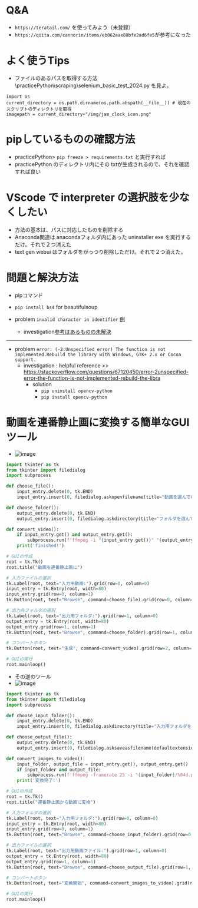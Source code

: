 <link rel="stylesheet" type="text/css" href="/assets/css/styles.css" />

# Q&A 
* `https://teratail.com/` を使ってみよう（未登録）
* `https://qiita.com/cannorin/items/eb062aae88bfe2ad6fe5`が参考になった

# よく使うTips
* ファイルのあるパスを取得する方法 \practicePython\scraping\selenium_basic_test_2024.py を見よ。
```
import os
current_directory = os.path.dirname(os.path.abspath(__file__)) # 現在のスクリプトのディレクトリを取得
imagepath = current_directory+"/img/jam_clock_icon.png"
```

# pipしているものの確認方法
* practicePython> `pip freeze > requirements.txt` と実行すれば
* practicePython のディレクトリ内にその txtが生成されるので、それを確認すれば良い

# VScode で interpreter の選択肢を少なくしたい
* 方法の基本は、パスに対応したものを削除する
* Anaconda関連は anacondaフォルダ内にあった uninstaller exe を実行するだけ。それで２つ消えた
* text gen webui はフォルダをがっつり削除しただけ。それで２つ消えた。

# 問題と解決方法

* pipコマンド
* `pip install bs4` for beautifulsoup 

* problem `invalid character in identifier`  [例](https://github.com/jamad/myPygame/commit/de48df759a5f5d60929908afdcabc22b14cbc6d3)
  * investigation[参考はあるものの未解決](https://stackoverflow.com/questions/14844687/invalid-character-in-identifier)
 
---

* problem `error: (-2:Unspecified error) The function is not implemented.Rebuild the library with Windows, GTK+ 2.x or Cocoa support. `
  * investigation : helpful reference >> https://stackoverflow.com/questions/67120450/error-2unspecified-error-the-function-is-not-implemented-rebuild-the-libra
    * solution
      * `pip uninstall opencv-python`
      * `pip install opencv-python`
 

# 動画を連番静止画に変換する簡単なGUIツール
* ![image](https://github.com/jamad/jamad.github.io/assets/949913/091ebc2c-1368-4cec-b321-2ccb9bbab978)
```python
import tkinter as tk
from tkinter import filedialog
import subprocess

def choose_file():
    input_entry.delete(0, tk.END)
    input_entry.insert(0, filedialog.askopenfilename(title="動画を選んでね"))

def choose_folder():
    output_entry.delete(0, tk.END)
    output_entry.insert(0, filedialog.askdirectory(title="フォルダを選んでね"))

def convert_video():
    if input_entry.get() and output_entry.get():
        subprocess.run(f'ffmpeg -i "{input_entry.get()}" "{output_entry.get()}/%04d.png"', shell=True)
    print('finished!')

# GUIの作成
root = tk.Tk()
root.title("動画を連番静止画に")

# 入力ファイルの選択
tk.Label(root, text="入力用動画:").grid(row=0, column=0)
input_entry = tk.Entry(root, width=80)
input_entry.grid(row=0, column=1)
tk.Button(root, text="Browse", command=choose_file).grid(row=0, column=2)

# 出力先フォルダの選択
tk.Label(root, text="出力用フォルダ:").grid(row=1, column=0)
output_entry = tk.Entry(root, width=80)
output_entry.grid(row=1, column=1)
tk.Button(root, text="Browse", command=choose_folder).grid(row=1, column=2)

# コンバートボタン
tk.Button(root, text="生成", command=convert_video).grid(row=2, column=1)

# GUIの実行
root.mainloop()

```

* その逆のツール
* ![image](https://github.com/jamad/jamad.github.io/assets/949913/4b97ca77-34a9-4924-8ddc-86656fad28be)
```python
import tkinter as tk
from tkinter import filedialog
import subprocess

def choose_input_folder():
    input_entry.delete(0, tk.END)
    input_entry.insert(0, filedialog.askdirectory(title="入力用フォルダを選んでね"))

def choose_output_file():
    output_entry.delete(0, tk.END)
    output_entry.insert(0, filedialog.asksaveasfilename(defaultextension=".mp4", filetypes=[("MP4 files", "*.mp4")], title="動画ファイルを保存"))

def convert_images_to_video():
    input_folder, output_file = input_entry.get(), output_entry.get()
    if input_folder and output_file:
        subprocess.run(f'ffmpeg -framerate 25 -i "{input_folder}/%04d.png" -c:v libx264 -pix_fmt yuv420p "{output_file}"', shell=True)
    print('変換完了!')

# GUIの作成
root = tk.Tk()
root.title("連番静止画から動画に変換")

# 入力フォルダの選択
tk.Label(root, text="入力用フォルダ:").grid(row=0, column=0)
input_entry = tk.Entry(root, width=80)
input_entry.grid(row=0, column=1)
tk.Button(root, text="Browse", command=choose_input_folder).grid(row=0, column=2)

# 出力ファイルの選択
tk.Label(root, text="出力用動画ファイル:").grid(row=1, column=0)
output_entry = tk.Entry(root, width=80)
output_entry.grid(row=1, column=1)
tk.Button(root, text="Browse", command=choose_output_file).grid(row=1, column=2)

# コンバートボタン
tk.Button(root, text="変換開始", command=convert_images_to_video).grid(row=2, column=1)

# GUIの実行
root.mainloop()

```

  
